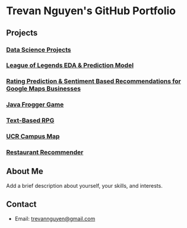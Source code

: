 # Trevan Nguyen's GitHub Portfolio

## Projects

### [Data Science Projects](https://github.com/SudoSure/DSProjects)

### [League of Legends EDA & Prediction Model](https://github.com/SudoSure/LeagueOfLegends)

### [Rating Prediction & Sentiment Based Recommendations for Google Maps Businesses](https://github.com/hgnzheng/CSE158-Assignment_2)

### [Java Frogger Game](https://github.com/SudoSure/Frogger)

### [Text-Based RPG](https://github.com/SudoSure/TextBasedRPG)

### [UCR Campus Map](https://github.com/SudoSure/UCRCampusMap)

### [Restaurant Recommender](https://github.com/SudoSure/chinder)


## About Me

Add a brief description about yourself, your skills, and interests.

## Contact

- Email: trevannguyen@gmail.com


